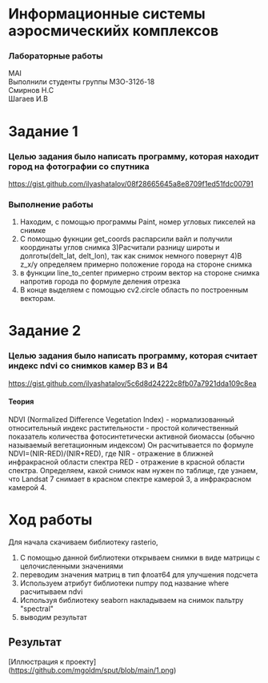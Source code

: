 # Информационные системы аэросмическийх комплексов
### Лабораторные работы
MAI <br>
Выполнили студенты группы М3О-312б-18<br>
Смирнов Н.С <br>
Шагаев И.В <br>

# Задание 1
### Целью задания было написать программу, которая находит город на фотографии со спутника
https://gist.github.com/ilyashatalov/08f28665645a8e8709f1ed51fdc00791 <br>
### Выполнение работы
1) Находим, с помощью программы Paint, номер угловых пикселей  на снимке
2) С помощью фукнции get_coords распарсили вайл и получили координаты углов снимка
3)Расчитали разницу широты и долготы(delt_lat, delt_lon), так как снимок немного повернут
4)В z_x/y определяем примерно положение города на стороне снимка
5) в функции line_to_center примерно строим вектор на стороне снимка напротив города по формуле деления отрезка
6) В конце выделяем с помощью cv2.circle область по построенным векторам.
# Задание 2
### Целью задания было написать программу, которая считает индекс ndvi со снимков камер B3 и B4
https://gist.github.com/ilyashatalov/5c6d8d24222c8fb07a7921dda109c8ea
#### Теория
NDVI (Normalized Difference Vegetation Index) - нормализованный относительный индекс растительности - простой количественный показатель количества фотосинтетически активной биомассы (обычно называемый вегетационным индексом)
Он расчитывается по формуле NDVI=(NIR-RED)/(NIR+RED), где NIR - отражение в ближней инфракрасной области спектра
RED - отражение в красной области спектра. Определяем, какой снимок нам нужен по таблице, где узнаем, что Landsat 7 снимает в красном спектре камерой 3, а инфракрасном камерой 4.


# Ход работы
Для начала скачиваем библиотеку rasterio, 
1) С помощью данной библиотеки открываем снимки в виде матрицы с целочисленными значениями
2) переводим значения матриц в тип флоат64 для улучшения подсчета
3) Используем атрибут библиотеки numpy под название where расчитываем ndvi
4) Используя библиотеку seaborn накладываем на снимок пальтру "spectral" 
6) выводим результат
## Результат
[Иллюстрация к проекту]<br>(https://github.com/mgoldm/sput/blob/main/1.png) 

